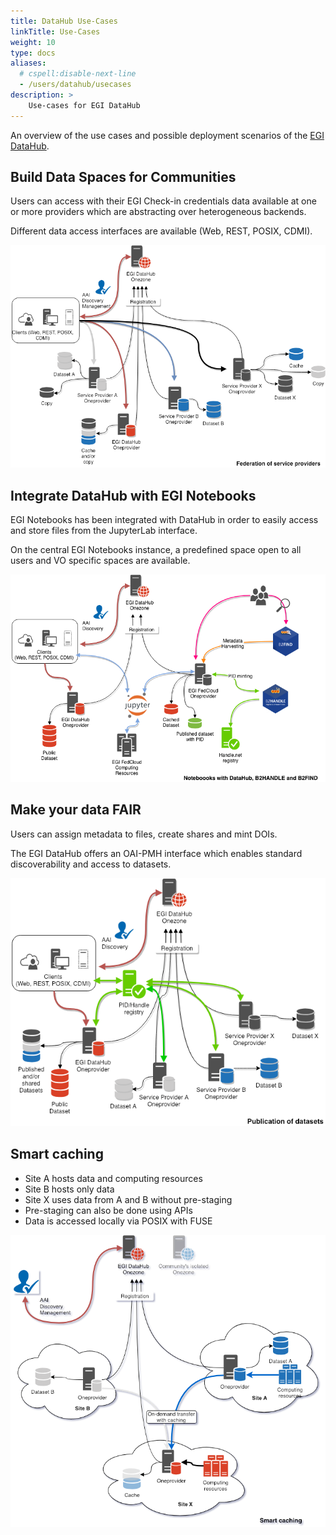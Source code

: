 ```yaml
---
title: DataHub Use-Cases
linkTitle: Use-Cases
weight: 10
type: docs
aliases:
  # cspell:disable-next-line
  - /users/datahub/usecases
description: >
    Use-cases for EGI DataHub
---
```


An overview of the use cases and possible deployment scenarios of the
[EGI DataHub](https://datahub.egi.eu/).

## Build Data Spaces for Communities

Users can access with their EGI Check-in credentials data available
at one or more providers which are abstracting over heterogeneous
backends.

Different data access interfaces are available (Web, REST, POSIX,
CDMI).

![image](datahub-federation-of-service-providers.png)

## Integrate DataHub with EGI Notebooks

EGI Notebooks has been integrated with DataHub in order to easily
access and store files from the JupyterLab interface.

On the central EGI Notebooks instance, a predefined space open to
all users and VO specific spaces are available.

![image](datahub-notebooks-integration.png)

## Make your data FAIR

Users can assign metadata to files, create shares and mint DOIs.

The EGI DataHub offers an OAI-PMH interface which enables standard
discoverability and access to datasets.

![image](datahub-publication-of-datasets.png)

## Smart caching

- Site A hosts data and computing resources
- Site B hosts only data
- Site X uses data from A and B without pre-staging
- Pre-staging can also be done using APIs
- Data is accessed locally via POSIX with FUSE

![image](datahub-smart-caching.png)

